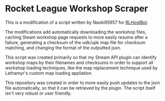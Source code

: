 # Rocket League Workshop Scraper

This is a modification of a script written by Naoki95957 for [RLHostBot](https://github.com/Naoki95957/RLHostBot).

The modifications add automatically downloading the workshop files, caching Steam workshop page requests to more easily resume after a failure, generating a checksum of the udk/upk map file for checksum matching, and changing the format of the outputted json.

This script was created primarily so that my Stream API plugin can identify workshop maps by their filenames and checksums in order to support all workshop loading techniques, like the map replacement technique used by Lethamyr's custom map loading appliation.

This repository was created in order to more easily push updates to the json file automatically, so that it can be retrieved by the plugin. The script itself isn't very robust or user friendly.